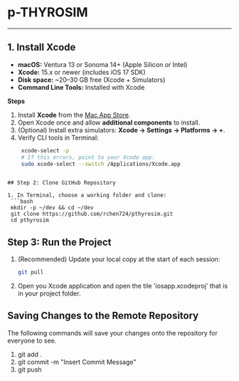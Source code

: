 # p-THYROSIM

---

## **1. Install Xcode**

- **macOS:** Ventura 13 or Sonoma 14+ (Apple Silicon or Intel)
- **Xcode:** 15.x or newer (includes iOS 17 SDK)
- **Disk space:** ~20–30 GB free (Xcode + Simulators)
- **Command Line Tools:** Installed with Xcode

**Steps**
1. Install **Xcode** from the [Mac App Store](https://apps.apple.com/us/app/xcode/id497799835/).
2. Open Xcode once and allow **additional components** to install.
3. (Optional) Install extra simulators: **Xcode → Settings → Platforms → +**.
4. Verify CLI tools in Terminal:
   ```bash
    xcode-select -p
    # If this errors, point to your Xcode app:
    sudo xcode-select --switch /Applications/Xcode.app
  ```

## Step 2: Clone GitHub Repository

1. In Terminal, choose a working folder and clone:
   ```bash
   mkdir -p ~/dev && cd ~/dev
   git clone https://github.com/rchen724/pthyrosim.git
   cd pthyrosim
   ```
     
## Step 3: Run the Project

1. (Recommended) Update your local copy at the start of each session:
   ```bash
   git pull
   
   ```
  
  2. Open you Xcode application and open the tile 'iosapp.xcodeproj' that is in your project folder.

## Saving Changes to the Remote Repository
  The following commands will save your changes onto the repository for everyone to see.
  1. git add .
  2. git commit -m "Insert Commit Message"
  3. git push
